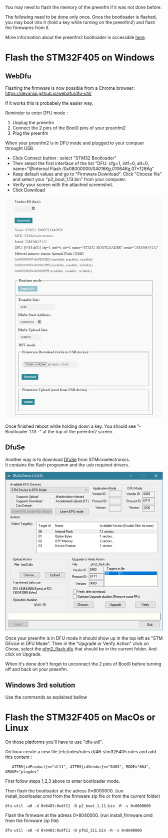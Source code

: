 You may need to flash the memory of the preenfm if it was not done before.

The following need to be done only once. Once the bootloader is flashed, you may boot into it (hold a key while turning on the preenfm2) and flash the firmwares from it.

More information about the preenfm2 bootloader is accessible [here](http://ixox.fr/forum/index.php?topic=69716.0).



# Flash the STM32F405 on Windows

## WebDfu


Flashing the firmware is now possible from a Chrome browser:  
https://devanlai.github.io/webdfu/dfu-util/

If it works this is probabely the easier way.

Reminder to enter DFU mode :
1. Unplug the preenfm
2. Connect the 2 pins of the Boot0 pins of your preenfm2
3. Plug the preenfm

When your preenfm2 is in DFU mode and plugged to your compuer throught USB.

* Click Connect button : select "STM32 Bootloader"
* Then select the first interface of the list "DFU: cfg=1, intf=0, alt=0, name="@Internal Flash /0x08000000/04*016Kg,01*064Kg,07*128Kg"
* Keep default values and go to "Firmware Download". Click "Choose file" and select your "p2_boot_1.13.bin" from your computer.
* Verify your screen with the attached screenshot.
* Click Download

<img src="./webdfu.png" alt="Online Web DFU" width="600" />


Once finished reboot while holding down a key.
You should see "- Bootloader 1.13 -" at the top of the preenfm2 screen.

## DfuSe

Another way is to download [DfuSe](https://www.st.com/en/development-tools/stsw-stm32080.html) from STMicroelectronics.   
It contains the flash programm and the usb required drivers.

<img src="./dfuse.png" alt="Online Web DFU" width="600" />

Once your preenfm is in DFU mode it should show up in the top left as "STM DEvice in DFU Mode".
Then in the "Upgrade or Verify Action" click on Chose, select the [pfm2_flash.dfu](pfm2_flash.dfu) that should be in the current folder.
And click on Upgrade.

When it's done don't forget to unconnect the 2 pins of Boot0 before turning off and back on your preenfm.

## Windows 3rd solution

Use the commands as explained bellow


# Flash the STM32F405 on MacOs or Linux

On those platforms you'll have to use "dfu-util".

On linux create a new file  /etc/udev/rules.d/46-stm32F405.rules and add this content :
```
   ATTRS{idProduct}=="df11", ATTRS{idVendor}=="0483", MODE="664", GROUP="plugdev"
```

First follow steps 1,2,3 above to enter bootloader mode.

Then flash the bootloader at the adress 0×8000000. (run install_bootloader.cmd from the firmware zip file or from the current folder)

```
dfu-util -a0 -d 0×0483:0xdf11 -D p2_boot_1.11.bin -R -s 0×8000000
```

Flash the firmware at the adress 0×8040000.  (run install_firmware.cmd from the firmware zip file)

```
dfu-util -a0 -d 0×0483:0xdf11 -D pfm2_211.bin -R -s 0×8040000
```
